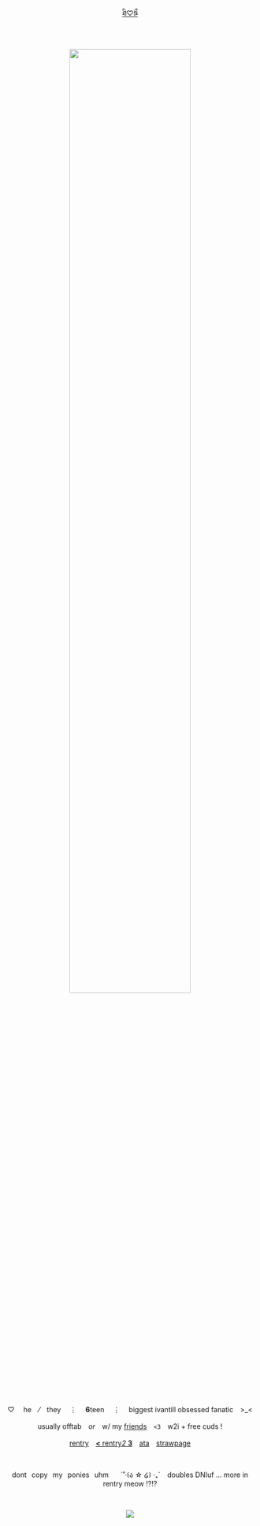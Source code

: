 <div align="center">
  
[ཐི♡ཋྀ](https://shipping.fandom.com/wiki/IvanTill)

　　‎
  
<p align="center">
<img src="https://images4katori.carrd.co/assets/images/image26.png?v=8182bc65" width="70%" height="70%"> 
</p>


<div id="header" align="center">


♡ 　he⠀  ⁄ ⠀they　  ⋮ 　**6**teen　  ⋮ 　‎biggest ivantill obsessed fanatic　>_<　


usually offtab　*or*　w/ my  <ins>friends</ins>　‎`<3`　‎w2i + free cuds !

[rentry](https://rentry.co/scaraddicted)　[**<** rentry*2* **3**](https://rentry.co/tilloursoulsmeet)　[ata](https://scaraddicted.atabook.org/)　[strawpage](https://scaraddicted.straw.page/)

⠀     
<p align="center">
dont⠀copy⠀my⠀ponies⠀uhm⠀ ⠀`˚‧꒰ა ☆ ໒꒱ ‧₊`⠀ doubles DNIuf ... more in rentry meow ⁉⁉
</p>
  ⠀     
⠀     

![](https://komarev.com/ghpvc/?username=tillourstarsfade&label=how+many+freaks?!&color=242060&style=plastic&base=5046)
